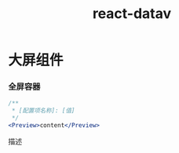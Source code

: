﻿---
title: react-datav
nav:
  title: react-datav
  path: /react-datav
---

# 大屏组件



### 全屏容器

```jsx | pure
/**
 * [配置项名称]: [值]
 */
<Preview>content</Preview>
```



描述
<code src="../../packages/react-datav/src/demos/Preview.md" iframe="true" background="#000"></code>